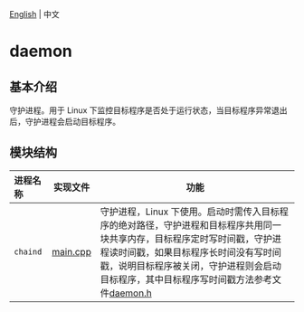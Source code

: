 [English](README.md) | 中文

# daemon

## 基本介绍
守护进程。用于 Linux 下监控目标程序是否处于运行状态，当目标程序异常退出后，守护进程会启动目标程序。

## 模块结构
进程名称 | 实现文件 | 功能
|:--- | --- | ---
| `chaind` | [main.cpp](./chain/main.cpp) | 守护进程，Linux 下使用。启动时需传入目标程序的绝对路径，守护进程和目标程序共用同一块共享内存，目标程序定时写时间戳，守护进程读时间戳，如果目标程序长时间没有写时间戳，说明目标程序被关闭，守护进程则会启动目标程序，其中目标程序写时间戳方法参考文件[daemon.h](../common/daemon.h)
